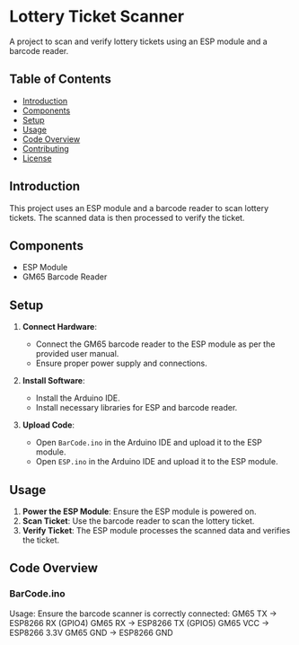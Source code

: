 # Lottery Ticket Scanner

A project to scan and verify lottery tickets using an ESP module and a barcode reader.

## Table of Contents
- [Introduction](#introduction)
- [Components](#components)
- [Setup](#setup)
- [Usage](#usage)
- [Code Overview](#code-overview)
- [Contributing](#contributing)
- [License](#license)

## Introduction

This project uses an ESP module and a barcode reader to scan lottery tickets. The scanned data is then processed to verify the ticket.

## Components

- ESP Module
- GM65 Barcode Reader

## Setup

1. **Connect Hardware**:
   - Connect the GM65 barcode reader to the ESP module as per the provided user manual.
   - Ensure proper power supply and connections.

2. **Install Software**:
   - Install the Arduino IDE.
   - Install necessary libraries for ESP and barcode reader.

3. **Upload Code**:
   - Open `BarCode.ino` in the Arduino IDE and upload it to the ESP module.
   - Open `ESP.ino` in the Arduino IDE and upload it to the ESP module.

## Usage

1. **Power the ESP Module**: Ensure the ESP module is powered on.
2. **Scan Ticket**: Use the barcode reader to scan the lottery ticket.
3. **Verify Ticket**: The ESP module processes the scanned data and verifies the ticket.

## Code Overview

### BarCode.ino
Usage:
Ensure the barcode scanner is correctly connected:
GM65 TX -> ESP8266 RX (GPIO4)
GM65 RX -> ESP8266 TX (GPIO5)
GM65 VCC -> ESP8266 3.3V
GM65 GND -> ESP8266 GND
